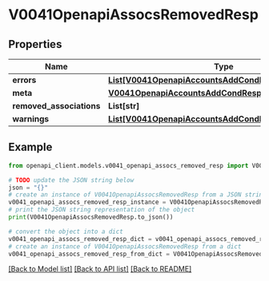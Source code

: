 # V0041OpenapiAssocsRemovedResp


## Properties

Name | Type | Description | Notes
------------ | ------------- | ------------- | -------------
**errors** | [**List[V0041OpenapiAccountsAddCondRespErrorsInner]**](V0041OpenapiAccountsAddCondRespErrorsInner.md) | Query errors | [optional] 
**meta** | [**V0041OpenapiAccountsAddCondRespMeta**](V0041OpenapiAccountsAddCondRespMeta.md) |  | [optional] 
**removed_associations** | **List[str]** | removed_associations | 
**warnings** | [**List[V0041OpenapiAccountsAddCondRespWarningsInner]**](V0041OpenapiAccountsAddCondRespWarningsInner.md) | Query warnings | [optional] 

## Example

```python
from openapi_client.models.v0041_openapi_assocs_removed_resp import V0041OpenapiAssocsRemovedResp

# TODO update the JSON string below
json = "{}"
# create an instance of V0041OpenapiAssocsRemovedResp from a JSON string
v0041_openapi_assocs_removed_resp_instance = V0041OpenapiAssocsRemovedResp.from_json(json)
# print the JSON string representation of the object
print(V0041OpenapiAssocsRemovedResp.to_json())

# convert the object into a dict
v0041_openapi_assocs_removed_resp_dict = v0041_openapi_assocs_removed_resp_instance.to_dict()
# create an instance of V0041OpenapiAssocsRemovedResp from a dict
v0041_openapi_assocs_removed_resp_from_dict = V0041OpenapiAssocsRemovedResp.from_dict(v0041_openapi_assocs_removed_resp_dict)
```
[[Back to Model list]](../README.md#documentation-for-models) [[Back to API list]](../README.md#documentation-for-api-endpoints) [[Back to README]](../README.md)



